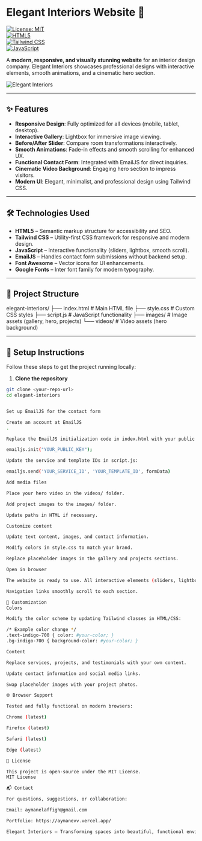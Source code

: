# Elegant Interiors Website 🌿

[![License: MIT](https://img.shields.io/badge/License-MIT-green.svg)](https://opensource.org/licenses/MIT)  
[![HTML5](https://img.shields.io/badge/HTML5-%23E34F26.svg?style=flat&logo=html5&logoColor=white)](https://developer.mozilla.org/en-US/docs/Web/HTML)  
[![Tailwind CSS](https://img.shields.io/badge/Tailwind_CSS-%2338B2AC.svg?style=flat&logo=tailwind-css&logoColor=white)](https://tailwindcss.com/)  
[![JavaScript](https://img.shields.io/badge/JavaScript-%23F7DF1E.svg?style=flat&logo=javascript&logoColor=black)](https://developer.mozilla.org/en-US/docs/Web/JavaScript)

A **modern, responsive, and visually stunning website** for an interior design company. Elegant Interiors showcases professional designs with interactive elements, smooth animations, and a cinematic hero section.  

![Elegant Interiors](https://images.unsplash.com/photo-1616486029423-aaa4789e8c9a?ixlib=rb-4.0.3&ixid=M3wxMjA3fDB8MHxzZWFyY2h8Mnx8aW50ZXJpb3IlMjBkZXNpZ258ZW58MHx8MHx8fDA%3D&auto=format&fit=crop&w=1200&q=60)  

---

## ✨ Features

- **Responsive Design**: Fully optimized for all devices (mobile, tablet, desktop).  
- **Interactive Gallery**: Lightbox for immersive image viewing.  
- **Before/After Slider**: Compare room transformations interactively.  
- **Smooth Animations**: Fade-in effects and smooth scrolling for enhanced UX.  
- **Functional Contact Form**: Integrated with EmailJS for direct inquiries.  
- **Cinematic Video Background**: Engaging hero section to impress visitors.  
- **Modern UI**: Elegant, minimalist, and professional design using Tailwind CSS.  

---

## 🛠️ Technologies Used

- **HTML5** – Semantic markup structure for accessibility and SEO.  
- **Tailwind CSS** – Utility-first CSS framework for responsive and modern design.  
- **JavaScript** – Interactive functionality (sliders, lightbox, smooth scroll).  
- **EmailJS** – Handles contact form submissions without backend setup.  
- **Font Awesome** – Vector icons for UI enhancements.  
- **Google Fonts** – Inter font family for modern typography.  

---

## 📁 Project Structure

elegant-interiors/
├── index.html         # Main HTML file
├── style.css          # Custom CSS styles
├── script.js          # JavaScript functionality
├── images/            # Image assets (gallery, hero, projects)
└── videos/            # Video assets (hero background)

---

## 🚀 Setup Instructions

Follow these steps to get the project running locally:

1. **Clone the repository**
```bash
git clone <your-repo-url>
cd elegant-interiors


Set up EmailJS for the contact form

Create an account at EmailJS
.

Replace the EmailJS initialization code in index.html with your public key:

emailjs.init("YOUR_PUBLIC_KEY");

Update the service and template IDs in script.js:

emailjs.send('YOUR_SERVICE_ID', 'YOUR_TEMPLATE_ID', formData)

Add media files

Place your hero video in the videos/ folder.

Add project images to the images/ folder.

Update paths in HTML if necessary.

Customize content

Update text content, images, and contact information.

Modify colors in style.css to match your brand.

Replace placeholder images in the gallery and projects sections.

Open in browser

The website is ready to use. All interactive elements (sliders, lightbox, contact form) are functional.

Navigation links smoothly scroll to each section.

🎨 Customization
Colors

Modify the color scheme by updating Tailwind classes in HTML/CSS:

/* Example color change */
.text-indigo-700 { color: #your-color; }
.bg-indigo-700 { background-color: #your-color; }

Content

Replace services, projects, and testimonials with your own content.

Update contact information and social media links.

Swap placeholder images with your project photos.

🌐 Browser Support

Tested and fully functional on modern browsers:

Chrome (latest)

Firefox (latest)

Safari (latest)

Edge (latest)

📄 License

This project is open-source under the MIT License.
MIT License

📬 Contact

For questions, suggestions, or collaboration:

Email: aymanelaffigh@gmail.com

Portfolio: https://aymanevv.vercel.app/

Elegant Interiors – Transforming spaces into beautiful, functional environments that reflect your unique style.
